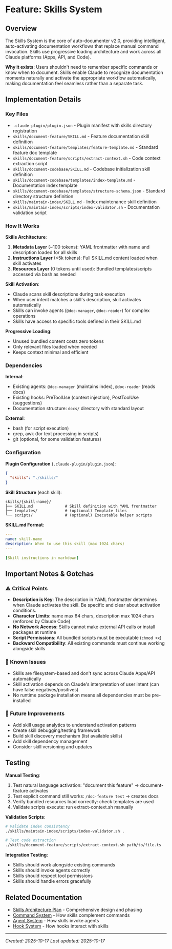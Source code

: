 # Feature: Skills System

## Overview

The Skills System is the core of auto-documenter v2.0, providing intelligent, auto-activating documentation workflows that replace manual command invocation. Skills use progressive loading architecture and work across all Claude platforms (Apps, API, and Code).

**Why it exists**: Users shouldn't need to remember specific commands or know when to document. Skills enable Claude to recognize documentation moments naturally and activate the appropriate workflow automatically, making documentation feel seamless rather than a separate task.

## Implementation Details

### Key Files

- `.claude-plugin/plugin.json` - Plugin manifest with skills directory registration
- `skills/document-feature/SKILL.md` - Feature documentation skill definition
- `skills/document-feature/templates/feature-template.md` - Standard feature doc template
- `skills/document-feature/scripts/extract-context.sh` - Code context extraction script
- `skills/document-codebase/SKILL.md` - Codebase initialization skill definition
- `skills/document-codebase/templates/index-template.md` - Documentation index template
- `skills/document-codebase/templates/structure-schema.json` - Standard directory structure definition
- `skills/maintain-index/SKILL.md` - Index maintenance skill definition
- `skills/maintain-index/scripts/index-validator.sh` - Documentation validation script

### How It Works

**Skills Architecture**:
1. **Metadata Layer** (~100 tokens): YAML frontmatter with name and description loaded for all skills
2. **Instructions Layer** (<5k tokens): Full SKILL.md content loaded when skill activates
3. **Resources Layer** (0 tokens until used): Bundled templates/scripts accessed via bash as needed

**Skill Activation**:
- Claude scans skill descriptions during task execution
- When user intent matches a skill's description, skill activates automatically
- Skills can invoke agents (`@doc-manager`, `@doc-reader`) for complex operations
- Skills have access to specific tools defined in their SKILL.md

**Progressive Loading**:
- Unused bundled content costs zero tokens
- Only relevant files loaded when needed
- Keeps context minimal and efficient

### Dependencies

**Internal**:
- Existing agents: `@doc-manager` (maintains index), `@doc-reader` (reads docs)
- Existing hooks: PreToolUse (context injection), PostToolUse (suggestions)
- Documentation structure: `docs/` directory with standard layout

**External**:
- bash (for script execution)
- grep, awk (for text processing in scripts)
- git (optional, for some validation features)

### Configuration

**Plugin Configuration** (`.claude-plugin/plugin.json`):
```json
{
  "skills": "./skills/"
}
```

**Skill Structure** (each skill):
```
skills/{skill-name}/
├── SKILL.md              # Skill definition with YAML frontmatter
├── templates/            # (optional) Template files
└── scripts/              # (optional) Executable helper scripts
```

**SKILL.md Format**:
```yaml
---
name: skill-name
description: When to use this skill (max 1024 chars)
---

[Skill instructions in markdown]
```

## Important Notes & Gotchas

### ⚠️ Critical Points

- **Description is Key**: The description in YAML frontmatter determines when Claude activates the skill. Be specific and clear about activation conditions.
- **Character Limits**: name max 64 chars, description max 1024 chars (enforced by Claude Code)
- **No Network Access**: Skills cannot make external API calls or install packages at runtime
- **Script Permissions**: All bundled scripts must be executable (`chmod +x`)
- **Backward Compatibility**: All existing commands must continue working alongside skills

### 🐛 Known Issues

- Skills are filesystem-based and don't sync across Claude Apps/API automatically
- Skill activation depends on Claude's interpretation of user intent (can have false negatives/positives)
- No runtime package installation means all dependencies must be pre-installed

### 🔄 Future Improvements

- Add skill usage analytics to understand activation patterns
- Create skill debugging/testing framework
- Build skill discovery mechanism (list available skills)
- Add skill dependency management
- Consider skill versioning and updates

## Testing

**Manual Testing**:
1. Test natural language activation: "document this feature" → document-feature activates
2. Test explicit command still works: `/doc-feature test` → creates docs
3. Verify bundled resources load correctly: check templates are used
4. Validate scripts execute: run extract-context.sh manually

**Validation Scripts**:
```bash
# Validate index consistency
./skills/maintain-index/scripts/index-validator.sh .

# Test code extraction
./skills/document-feature/scripts/extract-context.sh path/to/file.ts
```

**Integration Testing**:
- Skills should work alongside existing commands
- Skills should invoke agents correctly
- Skills should respect tool permissions
- Skills should handle errors gracefully

## Related Documentation

- [Skills Architecture Plan](../plans/skills-architecture-v2.md) - Comprehensive design and phasing
- [Command System](./command-system.md) - How skills complement commands
- [Agent System](./agent-system.md) - How skills invoke agents
- [Hook System](./hook-system.md) - How hooks interact with skills

---
*Created: 2025-10-17*
*Last updated: 2025-10-17*
